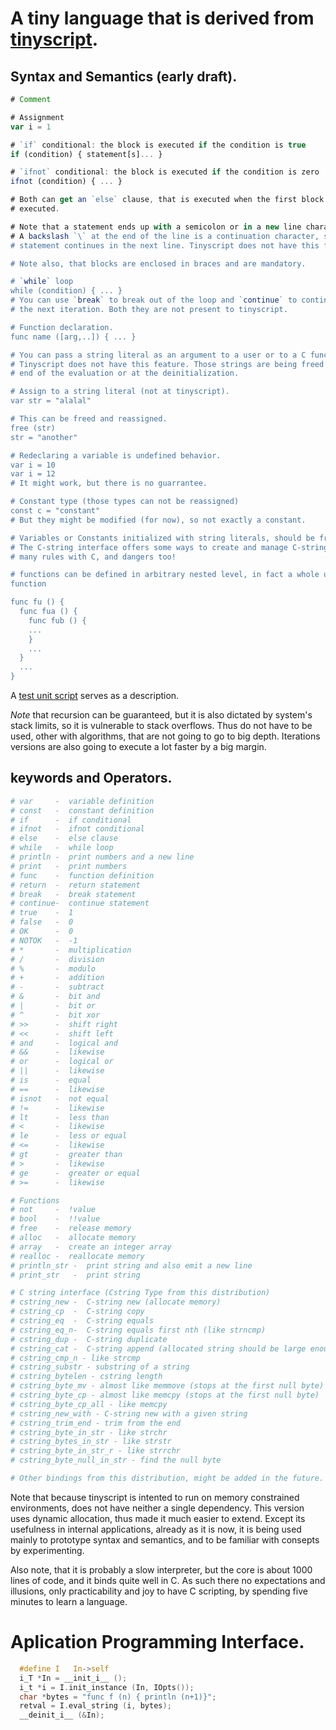 # A tiny language that is derived from [tinyscript](https://github.com/totalspectrum/tinyscript).

## Syntax and Semantics (early draft).
```js
# Comment

# Assignment
var i = 1

# `if` conditional: the block is executed if the condition is true
if (condition) { statement[s]... }

# `ifnot` conditional: the block is executed if the condition is zero
ifnot (condition) { ... }

# Both can get an `else` clause, that is executed when the first block is not
# executed.

# Note that a statement ends up with a semicolon or in a new line character.
# A backslash `\` at the end of the line is a continuation character, so the
# statement continues in the next line. Tinyscript does not have this feature.

# Note also, that blocks are enclosed in braces and are mandatory.

# `while` loop
while (condition) { ... }
# You can use `break` to break out of the loop and `continue` to continue with
# the next iteration. Both they are not present to tinyscript.

# Function declaration.
func name ([arg,..]) { ... }

# You can pass a string literal as an argument to a user or to a C function.
# Tinyscript does not have this feature. Those strings are being freed at the
# end of the evaluation or at the deinitialization.

# Assign to a string literal (not at tinyscript).
var str = "alalal"

# This can be freed and reassigned.
free (str)
str = "another"

# Redeclaring a variable is undefined behavior.
var i = 10
var i = 12
# It might work, but there is no guarrantee.

# Constant type (those types can not be reassigned)
const c = "constant"
# But they might be modified (for now), so not exactly a constant.

# Variables or Constants initialized with string literals, should be freed explicitly.
# The C-string interface offers some ways to create and manage C-strings. Those share
# many rules with C, and dangers too!

# functions can be defined in arbitrary nested level, in fact a whole unit can be a
function

func fu () {
  func fua () {
    func fub () {
    ...
    }
    ...
  }
  ...
}

```
A [test unit script](../tests/interpreter_semantics.i) serves as a description.

*Note* that recursion can be guaranteed, but it is also dictated by system's stack
limits, so it is vulnerable to stack overflows. Thus do not have to be used, other
with algorithms, that are not going to go to big depth. Iterations versions are also
going to execute a lot faster by a big margin.

## keywords and Operators.
```sh
# var     -  variable definition
# const   -  constant definition
# if      -  if conditional
# ifnot   -  ifnot conditional
# else    -  else clause
# while   -  while loop
# println -  print numbers and a new line
# print   -  print numbers
# func    -  function definition
# return  -  return statement
# break   -  break statement
# continue-  continue statement
# true    -  1
# false   -  0
# OK      -  0
# NOTOK   -  -1
# *       -  multiplication
# /       -  division
# %       -  modulo
# +       -  addition
# -       -  subtract
# &       -  bit and
# |       -  bit or
# ^       -  bit xor
# >>      -  shift right
# <<      -  shift left
# and     -  logical and
# &&      -  likewise
# or      -  logical or
# ||      -  likewise
# is      -  equal
# ==      -  likewise
# isnot   -  not equal
# !=      -  likewise
# lt      -  less than
# <       -  likewise
# le      -  less or equal
# <=      -  likewise
# gt      -  greater than
# >       -  likewise
# ge      -  greater or equal
# >=      -  likewise

# Functions
# not     -  !value
# bool    -  !!value
# free    -  release memory
# alloc   -  allocate memory
# array   -  create an integer array
# realloc -  reallocate memory
# println_str -  print string and also emit a new line
# print_str   -  print string

# C string interface (Cstring Type from this distribution)
# cstring_new -  C-string new (allocate memory)
# cstring_cp  -  C-string copy
# cstring_eq  -  C-string equals
# cstring_eq_n-  C-string equals first nth (like strncmp)
# cstring_dup -  C-string duplicate
# cstring_cat -  C-string append (allocated string should be large enough)
# cstring_cmp_n - like strcmp
# cstring_substr - substring of a string
# cstring_bytelen - cstring length
# cstring_byte_mv - almost like memmove (stops at the first null byte)
# cstring_byte_cp - almost like memcpy (stops at the first null byte)
# cstring_byte_cp_all - like memcpy
# cstring_new_with - C-string new with a given string
# cstring_trim_end - trim from the end
# cstring_byte_in_str - like strchr
# cstring_bytes_in_str - like strstr
# cstring_byte_in_str_r - like strrchr
# cstring_byte_null_in_str - find the null byte

# Other bindings from this distribution, might be added in the future.
```
Note that because tinyscript is intented to run on memory constrained environments,
does not have neither a single dependency.  This version  uses  dynamic allocation,
thus made  it much  easier to extend. Except its usefulness in internal applications,
already as it is now, it is being used mainly to prototype syntax and semantics, and
to be familiar with consepts by experimenting.

Also note, that it is probably a slow interpreter, but the core is about 1000 lines
of code, and it binds quite well in C. As such there no expectations and illusions,
only practicability and joy to have C scripting, by spending five minutes to learn
a language.

# Aplication Programming Interface.
```C
  #define I   In->self
  i_T *In = __init_i__ ();
  i_t *i = I.init_instance (In, IOpts());
  char *bytes = "func f (n) { println (n+1)}";
  retval = I.eval_string (i, bytes);
  __deinit_i__ (&In);
```
